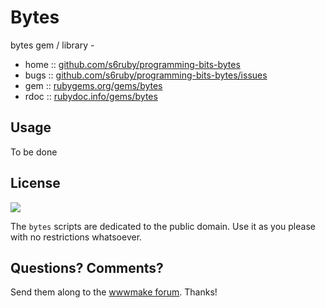 
# Bytes

bytes gem / library -

* home  :: [github.com/s6ruby/programming-bits-bytes](https://github.com/s6ruby/programming-bits-bytes)
* bugs  :: [github.com/s6ruby/programming-bits-bytes/issues](https://github.com/s6ruby/programming-bits-bytes/issues)
* gem   :: [rubygems.org/gems/bytes](https://rubygems.org/gems/bytes)
* rdoc  :: [rubydoc.info/gems/bytes](http://rubydoc.info/gems/bytes)


## Usage

To be done


## License

![](https://publicdomainworks.github.io/buttons/zero88x31.png)

The `bytes` scripts are dedicated to the public domain.
Use it as you please with no restrictions whatsoever.


## Questions? Comments?

Send them along to the [wwwmake forum](http://groups.google.com/group/wwwmake).
Thanks!
